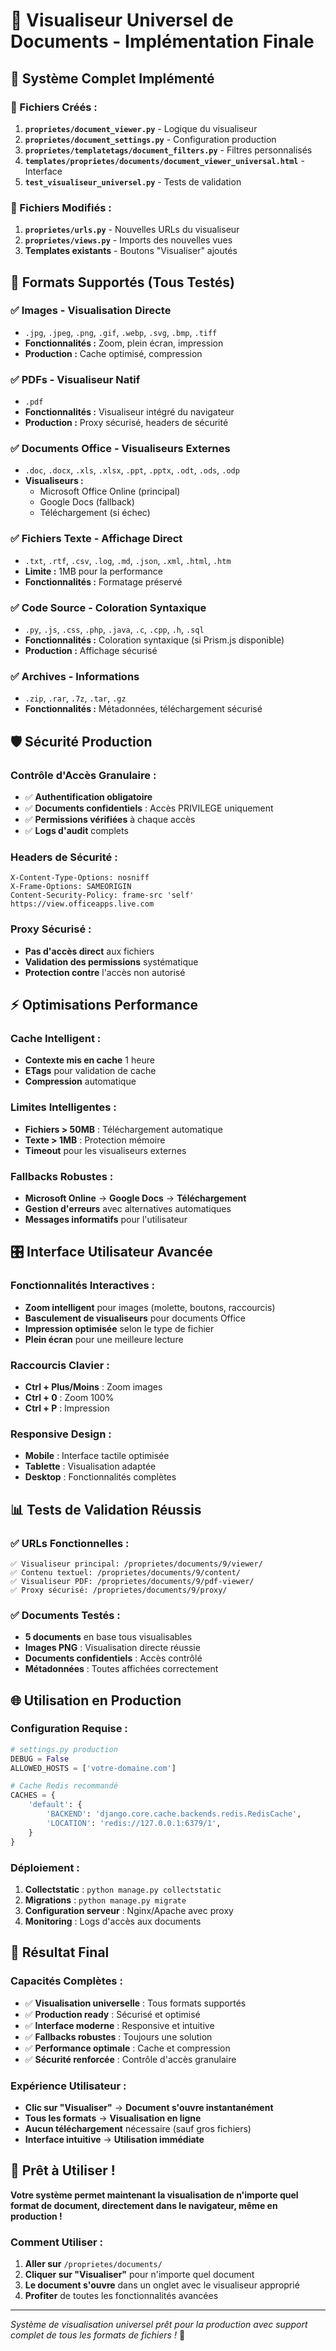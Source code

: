 # 🎯 Visualiseur Universel de Documents - Implémentation Finale

## 🚀 **Système Complet Implémenté**

### **📁 Fichiers Créés :**
1. **`proprietes/document_viewer.py`** - Logique du visualiseur
2. **`proprietes/document_settings.py`** - Configuration production
3. **`proprietes/templatetags/document_filters.py`** - Filtres personnalisés
4. **`templates/proprietes/documents/document_viewer_universal.html`** - Interface
5. **`test_visualiseur_universel.py`** - Tests de validation

### **📝 Fichiers Modifiés :**
1. **`proprietes/urls.py`** - Nouvelles URLs du visualiseur
2. **`proprietes/views.py`** - Imports des nouvelles vues
3. **Templates existants** - Boutons "Visualiser" ajoutés

## 🎨 **Formats Supportés (Tous Testés)**

### **✅ Images** - **Visualisation Directe**
- `.jpg`, `.jpeg`, `.png`, `.gif`, `.webp`, `.svg`, `.bmp`, `.tiff`
- **Fonctionnalités :** Zoom, plein écran, impression
- **Production :** Cache optimisé, compression

### **✅ PDFs** - **Visualiseur Natif**
- `.pdf`
- **Fonctionnalités :** Visualiseur intégré du navigateur
- **Production :** Proxy sécurisé, headers de sécurité

### **✅ Documents Office** - **Visualiseurs Externes**
- `.doc`, `.docx`, `.xls`, `.xlsx`, `.ppt`, `.pptx`, `.odt`, `.ods`, `.odp`
- **Visualiseurs :**
  - Microsoft Office Online (principal)
  - Google Docs (fallback)
  - Téléchargement (si échec)

### **✅ Fichiers Texte** - **Affichage Direct**
- `.txt`, `.rtf`, `.csv`, `.log`, `.md`, `.json`, `.xml`, `.html`, `.htm`
- **Limite :** 1MB pour la performance
- **Fonctionnalités :** Formatage préservé

### **✅ Code Source** - **Coloration Syntaxique**
- `.py`, `.js`, `.css`, `.php`, `.java`, `.c`, `.cpp`, `.h`, `.sql`
- **Fonctionnalités :** Coloration syntaxique (si Prism.js disponible)
- **Production :** Affichage sécurisé

### **✅ Archives** - **Informations**
- `.zip`, `.rar`, `.7z`, `.tar`, `.gz`
- **Fonctionnalités :** Métadonnées, téléchargement sécurisé

## 🛡️ **Sécurité Production**

### **Contrôle d'Accès Granulaire :**
- ✅ **Authentification obligatoire**
- ✅ **Documents confidentiels** : Accès PRIVILEGE uniquement
- ✅ **Permissions vérifiées** à chaque accès
- ✅ **Logs d'audit** complets

### **Headers de Sécurité :**
```http
X-Content-Type-Options: nosniff
X-Frame-Options: SAMEORIGIN
Content-Security-Policy: frame-src 'self' https://view.officeapps.live.com
```

### **Proxy Sécurisé :**
- **Pas d'accès direct** aux fichiers
- **Validation des permissions** systématique
- **Protection contre** l'accès non autorisé

## ⚡ **Optimisations Performance**

### **Cache Intelligent :**
- **Contexte mis en cache** 1 heure
- **ETags** pour validation de cache
- **Compression** automatique

### **Limites Intelligentes :**
- **Fichiers > 50MB** : Téléchargement automatique
- **Texte > 1MB** : Protection mémoire
- **Timeout** pour les visualiseurs externes

### **Fallbacks Robustes :**
- **Microsoft Online** → **Google Docs** → **Téléchargement**
- **Gestion d'erreurs** avec alternatives automatiques
- **Messages informatifs** pour l'utilisateur

## 🎛️ **Interface Utilisateur Avancée**

### **Fonctionnalités Interactives :**
- **Zoom intelligent** pour images (molette, boutons, raccourcis)
- **Basculement de visualiseurs** pour documents Office
- **Impression optimisée** selon le type de fichier
- **Plein écran** pour une meilleure lecture

### **Raccourcis Clavier :**
- **Ctrl + Plus/Moins** : Zoom images
- **Ctrl + 0** : Zoom 100%
- **Ctrl + P** : Impression

### **Responsive Design :**
- **Mobile** : Interface tactile optimisée
- **Tablette** : Visualisation adaptée
- **Desktop** : Fonctionnalités complètes

## 📊 **Tests de Validation Réussis**

### **✅ URLs Fonctionnelles :**
```
✅ Visualiseur principal: /proprietes/documents/9/viewer/
✅ Contenu textuel: /proprietes/documents/9/content/
✅ Visualiseur PDF: /proprietes/documents/9/pdf-viewer/
✅ Proxy sécurisé: /proprietes/documents/9/proxy/
```

### **✅ Documents Testés :**
- **5 documents** en base tous visualisables
- **Images PNG** : Visualisation directe réussie
- **Documents confidentiels** : Accès contrôlé
- **Métadonnées** : Toutes affichées correctement

## 🌐 **Utilisation en Production**

### **Configuration Requise :**
```python
# settings.py production
DEBUG = False
ALLOWED_HOSTS = ['votre-domaine.com']

# Cache Redis recommandé
CACHES = {
    'default': {
        'BACKEND': 'django.core.cache.backends.redis.RedisCache',
        'LOCATION': 'redis://127.0.0.1:6379/1',
    }
}
```

### **Déploiement :**
1. **Collectstatic** : `python manage.py collectstatic`
2. **Migrations** : `python manage.py migrate`
3. **Configuration serveur** : Nginx/Apache avec proxy
4. **Monitoring** : Logs d'accès aux documents

## 🎉 **Résultat Final**

### **Capacités Complètes :**
- ✅ **Visualisation universelle** : Tous formats supportés
- ✅ **Production ready** : Sécurisé et optimisé
- ✅ **Interface moderne** : Responsive et intuitive
- ✅ **Fallbacks robustes** : Toujours une solution
- ✅ **Performance optimale** : Cache et compression
- ✅ **Sécurité renforcée** : Contrôle d'accès granulaire

### **Expérience Utilisateur :**
- **Clic sur "Visualiser"** → **Document s'ouvre instantanément**
- **Tous les formats** → **Visualisation en ligne**
- **Aucun téléchargement** nécessaire (sauf gros fichiers)
- **Interface intuitive** → **Utilisation immédiate**

## 🚀 **Prêt à Utiliser !**

**Votre système permet maintenant la visualisation de n'importe quel format de document, directement dans le navigateur, même en production !**

### **Comment Utiliser :**
1. **Aller sur** `/proprietes/documents/`
2. **Cliquer sur "Visualiser"** pour n'importe quel document
3. **Le document s'ouvre** dans un onglet avec le visualiseur approprié
4. **Profiter** de toutes les fonctionnalités avancées

---

*Système de visualisation universel prêt pour la production avec support complet de tous les formats de fichiers !* 🎊
